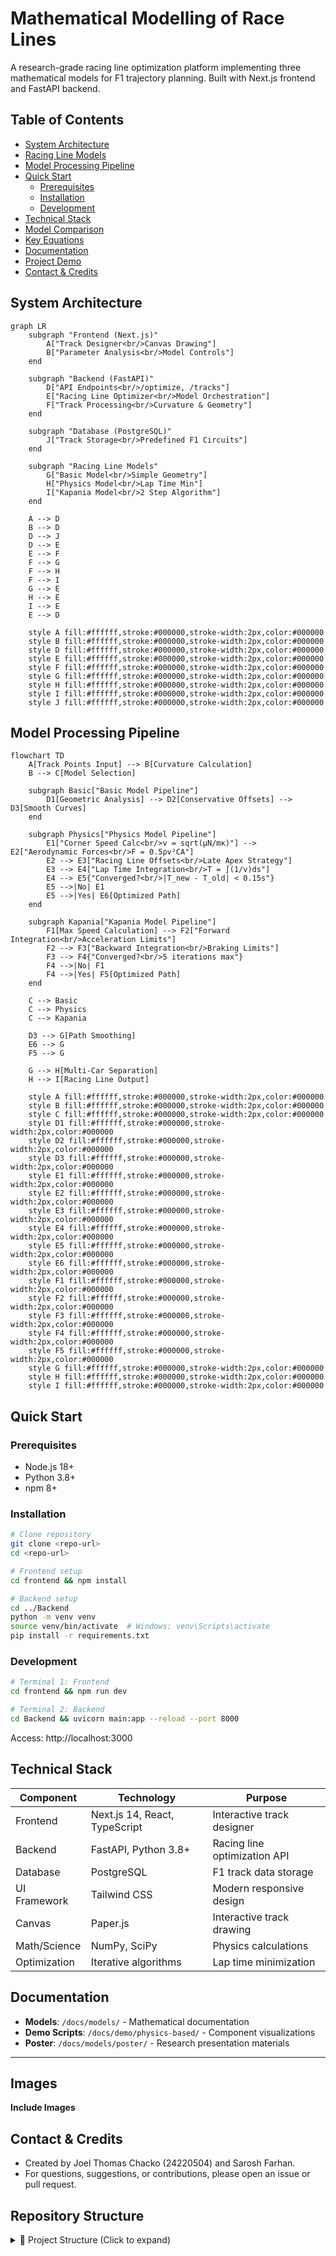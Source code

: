 # Mathematical Modelling of Race Lines

A research-grade racing line optimization platform implementing three mathematical models for F1 trajectory planning. Built with Next.js frontend and FastAPI backend.

## Table of Contents

- [System Architecture](#system-architecture)
- [Racing Line Models](#racing-line-models)
- [Model Processing Pipeline](#model-processing-pipeline)
- [Quick Start](#quick-start)
  - [Prerequisites](#prerequisites)
  - [Installation](#installation)
  - [Development](#development)
- [Technical Stack](#technical-stack)
- [Model Comparison](#model-comparison)
- [Key Equations](#key-equations)
- [Documentation](#documentation)
- [Project Demo](#project-demo)
- [Contact & Credits](#contact--credits)

## System Architecture

```mermaid
graph LR
    subgraph "Frontend (Next.js)"
        A["Track Designer<br/>Canvas Drawing"] 
        B["Parameter Analysis<br/>Model Controls"]
    end
    
    subgraph "Backend (FastAPI)"
        D["API Endpoints<br/>/optimize, /tracks"]
        E["Racing Line Optimizer<br/>Model Orchestration"]
        F["Track Processing<br/>Curvature & Geometry"]
    end
    
    subgraph "Database (PostgreSQL)"
        J["Track Storage<br/>Predefined F1 Circuits"]
    end
    
    subgraph "Racing Line Models"
        G["Basic Model<br/>Simple Geometry"]
        H["Physics Model<br/>Lap Time Min"]
        I["Kapania Model<br/>2 Step Algorithm"]
    end
    
    A --> D
    B --> D
    D --> J
    D --> E
    E --> F
    F --> G
    F --> H
    F --> I
    G --> E
    H --> E
    I --> E
    E --> D
    
    style A fill:#ffffff,stroke:#000000,stroke-width:2px,color:#000000
    style B fill:#ffffff,stroke:#000000,stroke-width:2px,color:#000000
    style D fill:#ffffff,stroke:#000000,stroke-width:2px,color:#000000
    style E fill:#ffffff,stroke:#000000,stroke-width:2px,color:#000000
    style F fill:#ffffff,stroke:#000000,stroke-width:2px,color:#000000
    style G fill:#ffffff,stroke:#000000,stroke-width:2px,color:#000000
    style H fill:#ffffff,stroke:#000000,stroke-width:2px,color:#000000
    style I fill:#ffffff,stroke:#000000,stroke-width:2px,color:#000000
    style J fill:#ffffff,stroke:#000000,stroke-width:2px,color:#000000
```

## Model Processing Pipeline

```mermaid
flowchart TD
    A[Track Points Input] --> B[Curvature Calculation]
    B --> C[Model Selection]
    
    subgraph Basic["Basic Model Pipeline"]
        D1[Geometric Analysis] --> D2[Conservative Offsets] --> D3[Smooth Curves]
    end
    
    subgraph Physics["Physics Model Pipeline"]
        E1["Corner Speed Calc<br/>v = sqrt(μN/mκ)"] --> E2["Aerodynamic Forces<br/>F = 0.5ρv²CA"]
        E2 --> E3["Racing Line Offsets<br/>Late Apex Strategy"]
        E3 --> E4["Lap Time Integration<br/>T = ∫(1/v)ds"]
        E4 --> E5{"Converged?<br/>|T_new - T_old| < 0.15s"}
        E5 -->|No| E1
        E5 -->|Yes| E6[Optimized Path]
    end
    
    subgraph Kapania["Kapania Model Pipeline"]
        F1[Max Speed Calculation] --> F2["Forward Integration<br/>Acceleration Limits"]
        F2 --> F3["Backward Integration<br/>Braking Limits"]
        F3 --> F4{"Converged?<br/>5 iterations max"}
        F4 -->|No| F1
        F4 -->|Yes| F5[Optimized Path]
    end
    
    C --> Basic
    C --> Physics
    C --> Kapania
    
    D3 --> G[Path Smoothing]
    E6 --> G
    F5 --> G
    
    G --> H[Multi-Car Separation]
    H --> I[Racing Line Output]
    
    style A fill:#ffffff,stroke:#000000,stroke-width:2px,color:#000000
    style B fill:#ffffff,stroke:#000000,stroke-width:2px,color:#000000
    style C fill:#ffffff,stroke:#000000,stroke-width:2px,color:#000000
    style D1 fill:#ffffff,stroke:#000000,stroke-width:2px,color:#000000
    style D2 fill:#ffffff,stroke:#000000,stroke-width:2px,color:#000000
    style D3 fill:#ffffff,stroke:#000000,stroke-width:2px,color:#000000
    style E1 fill:#ffffff,stroke:#000000,stroke-width:2px,color:#000000
    style E2 fill:#ffffff,stroke:#000000,stroke-width:2px,color:#000000
    style E3 fill:#ffffff,stroke:#000000,stroke-width:2px,color:#000000
    style E4 fill:#ffffff,stroke:#000000,stroke-width:2px,color:#000000
    style E5 fill:#ffffff,stroke:#000000,stroke-width:2px,color:#000000
    style E6 fill:#ffffff,stroke:#000000,stroke-width:2px,color:#000000
    style F1 fill:#ffffff,stroke:#000000,stroke-width:2px,color:#000000
    style F2 fill:#ffffff,stroke:#000000,stroke-width:2px,color:#000000
    style F3 fill:#ffffff,stroke:#000000,stroke-width:2px,color:#000000
    style F4 fill:#ffffff,stroke:#000000,stroke-width:2px,color:#000000
    style F5 fill:#ffffff,stroke:#000000,stroke-width:2px,color:#000000
    style G fill:#ffffff,stroke:#000000,stroke-width:2px,color:#000000
    style H fill:#ffffff,stroke:#000000,stroke-width:2px,color:#000000
    style I fill:#ffffff,stroke:#000000,stroke-width:2px,color:#000000
```

## Quick Start

### Prerequisites
- Node.js 18+
- Python 3.8+
- npm 8+

### Installation
```bash
# Clone repository
git clone <repo-url>
cd <repo-url>

# Frontend setup
cd frontend && npm install

# Backend setup  
cd ../Backend
python -m venv venv
source venv/bin/activate  # Windows: venv\Scripts\activate
pip install -r requirements.txt
```

### Development
```bash
# Terminal 1: Frontend
cd frontend && npm run dev

# Terminal 2: Backend
cd Backend && uvicorn main:app --reload --port 8000
```

Access: http://localhost:3000

## Technical Stack

| Component | Technology | Purpose |
|-----------|------------|---------|
| Frontend | Next.js 14, React, TypeScript | Interactive track designer |
| Backend | FastAPI, Python 3.8+ | Racing line optimization API |
| Database | PostgreSQL | F1 track data storage |
| UI Framework | Tailwind CSS | Modern responsive design |
| Canvas | Paper.js | Interactive track drawing |
| Math/Science | NumPy, SciPy | Physics calculations |
| Optimization | Iterative algorithms | Lap time minimization |


## Documentation

- **Models**: `/docs/models/` - Mathematical documentation
- **Demo Scripts**: `/docs/demo/physics-based/` - Component visualizations
- **Poster**: `/docs/models/poster/` - Research presentation materials

---

## Images

**Include Images**


## Contact & Credits
- Created by Joel Thomas Chacko (24220504) and Sarosh Farhan.
- For questions, suggestions, or contributions, please open an issue or pull request.

## Repository Structure

<details>
<summary>📁 Project Structure (Click to expand)</summary>

```
project-maths-modelling-project-sarosh-farhan/
├── Backend/                          # FastAPI Backend
│   ├── data/
│   │   └── track_data.py            # Sample F1 track data
│   ├── schemas/
│   │   ├── track.py                 # Database models & Pydantic schemas
│   │   └── response.py              # API response models
│   ├── simulation/
│   │   ├── algorithms/              # Racing line models
│   │   │   ├── base_model.py        # Abstract base class
│   │   │   ├── basic_model.py       # Simple geometric model
│   │   │   ├── physics_model.py     # Physics-based optimization
│   │   │   └── kapania_model.py     # Two-step algorithm
│   │   ├── aerodynamics.py          # Aerodynamic calculations
│   │   ├── curvilinear_coordinates.py # Track geometry
│   │   └── optimizer.py             # Main optimization orchestrator
│   ├── tests/                       # Testing & analysis
│   │   ├── models/
│   │   │   └── advanced_analysis_results/ # Research outputs
│   │   └── demo_kapania_analysis.py
│   ├── database.py                  # PostgreSQL connection
│   ├── main.py                      # FastAPI application
│   └── requirements.txt             # Python dependencies
├── frontend/                        # Next.js Frontend
│   ├── src/
│   │   ├── app/
│   │   │   ├── page.tsx            # Main application
│   │   │   ├── track-designer/      # Track drawing interface
│   │   │   └── parameter-analysis/  # Model controls
│   │   ├── components/
│   │   │   ├── CanvasDrawPaper.tsx  # Paper.js canvas
│   │   │   ├── TrackControl.tsx     # Track parameters
│   │   │   ├── CarControl.tsx       # Vehicle settings
│   │   │   └── ParameterAnalysis.tsx # Model selection
│   │   ├── lib/
│   │   │   └── dataStore.ts         # State management
│   │   └── types/
│   │       └── index.ts             # TypeScript definitions
│   ├── package.json                 # Node.js dependencies
│   └── next.config.ts               # Next.js configuration
├── docs/                            # Documentation
│   ├── models/
│   │   ├── poster/                  # Research presentation
│   │   │   ├── poster.md           # Academic documentation
│   │   │   ├── poster.ipynb        # Jupyter notebook
│   │   │   └── images/             # Generated visualizations
│   │   ├── physics-based-model.md  # Physics model docs
│   │   └── kapania-two-step-algorithm.md # Kapania docs
│   ├── demo/
│   │   └── physics-based/          # Component demonstrations
│   │       ├── 01_corner_speed_calculation.py
│   │       ├── 02_straight_speed_calculation.py
│   │       ├── 03_late_apex_strategy.py
│   │       ├── 04_lap_optimization.py
│   │       └── 05_complete_physics_integration.py
│   └── backend-flow-diagram.md     # System architecture
└── README.md                       # This file
```

</details>
